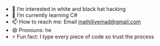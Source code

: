 - 👀 I’m interested in white and black hat hacking
- 🌱 I’m currently learning C#
- 📫 How to reach me: Email inathiliyemad@gmail.com
- 😄 Pronouns: he
- ⚡ Fun fact: I type every piece of code so trust the process

<!---
Liyema0100/Liyema0100 is a ✨ special ✨ repository because its `README.md` (this file) appears on your GitHub profile.
You can click the Preview link to take a look at your changes.
--->
